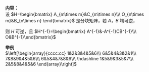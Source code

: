 **内容：**    
设  $H=\begin{bmatrix}    
A_{m\times m}&C_{m\times n}\\\     
O_{n\times m}&B_{n\times n}    
\end{bmatrix}$  是分块矩阵，若 $A，B$  均可逆，    
    
则 $H$ 可逆，且 $H^{-1}=\begin{bmatrix}    
A^{-1}&-A^{-1}CB^{-1}\\\     
O&B^{-1}\end{bmatrix}$     
    
**举例**    
 $\left[\begin{array}{cccc:cc}    
1&2&3&4&5&6\\\     
6&5&4&3&2&1\\\     
7&8&9&4&5&6\\\     
6&5&4&7&8&9\\\     
\hdashline    
1&5&9&3&5&7\\\     
2&5&8&4&5&6    
\end{array}\right]$     
